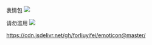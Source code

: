 表情包 ![](https://cdn.jsdelivr.net/gh/forliuyifei/emoticon@master/weibo/qa.webp)

请勿滥用 ![](https://cdn.jsdelivr.net/gh/forliuyifei/emoticon@master/weibo/vn.webp)

https://cdn.jsdelivr.net/gh/forliuyifei/emoticon@master/